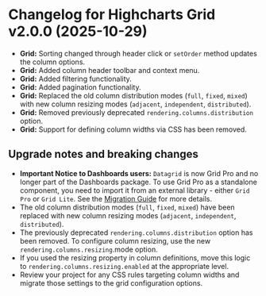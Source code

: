 # Changelog for Highcharts Grid v2.0.0 (2025-10-29)

- **Grid:** Sorting changed through header click or `setOrder` method updates the column options.
- **Grid:** Added column header toolbar and context menu.
- **Grid:** Added filtering functionality.
- **Grid:** Added pagination functionality.
- **Grid:** Replaced the old column distribution modes (`full`, `fixed`, `mixed`) with new column resizing modes (`adjacent`, `independent`, `distributed`).
- **Grid:** Removed previously deprecated `rendering.columns.distribution` option.
- **Grid:** Support for defining column widths via CSS has been removed.

## Upgrade notes and breaking changes

- **Important Notice to Dashboards users:** `Datagrid` is now Grid Pro and no longer part of the Dashboards package. To use Grid Pro as a standalone component, you need to import it from an external library - either `Grid Pro` or `Grid Lite`. See the [Migration Guide](https://www.highcharts.com/docs/dashboards/grid-migration) for more details.
- The old column distribution modes (`full`, `fixed`, `mixed`) have been replaced with new column resizing modes (`adjacent`, `independent`, `distributed`).
- The previously deprecated `rendering.columns.distribution` option has been removed. To configure column resizing, use the new `rendering.columns.resizing`.mode option.
- If you used the resizing property in column definitions, move this logic to `rendering.columns.resizing.enabled` at the appropriate level.
- Review your project for any CSS rules targeting column widths and migrate those settings to the grid configuration options.
